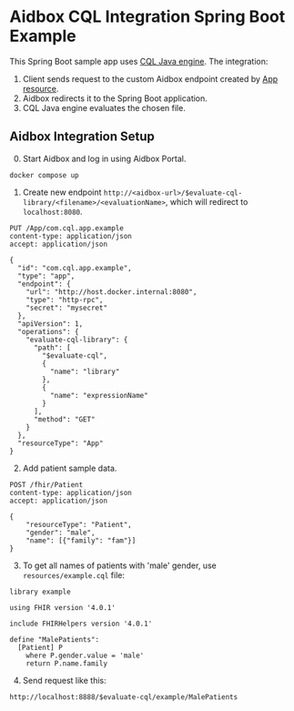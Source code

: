 # Aidbox CQL Integration Spring Boot Example
This Spring Boot sample app uses [CQL Java engine](https://github.com/cqframework/clinical_quality_language).
The integration:
1. Client sends request to the custom Aidbox endpoint created by [App resource](https://docs.aidbox.app/app-development/aidbox-sdk/aidbox-apps).
2. Aidbox redirects it to the Spring Boot application.
3. CQL Java engine evaluates the chosen file.

## Aidbox Integration Setup
0. Start Aidbox and log in using Aidbox Portal.
```
docker compose up
```
1. Create new endpoint `http://<aidbox-url>/$evaluate-cql-library/<filename>/<evaluationName>`, which will redirect to 
`localhost:8080`.
```
PUT /App/com.cql.app.example
content-type: application/json
accept: application/json

{
  "id": "com.cql.app.example",
  "type": "app",
  "endpoint": {
    "url": "http://host.docker.internal:8080",
    "type": "http-rpc",
    "secret": "mysecret"
  },
  "apiVersion": 1,
  "operations": {
    "evaluate-cql-library": {
      "path": [
        "$evaluate-cql",
        {
          "name": "library"
        },
        {
          "name": "expressionName"
        }
      ],
      "method": "GET"
    }
  },
  "resourceType": "App"
}
```

2. Add patient sample data.
```
POST /fhir/Patient
content-type: application/json
accept: application/json

{
    "resourceType": "Patient",
    "gender": "male",
    "name": [{"family": "fam"}]
}
```

3. To get all names of patients with 'male' gender, use `resources/example.cql` file:
```
library example

using FHIR version '4.0.1'

include FHIRHelpers version '4.0.1'

define "MalePatients":
  [Patient] P
    where P.gender.value = 'male'
    return P.name.family
```

4. Send request like this:
```
http://localhost:8888/$evaluate-cql/example/MalePatients
```
